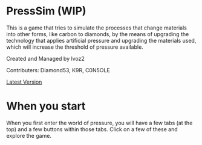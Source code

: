 # PressSim (WIP)
This is a game that tries to simulate the processes that change materials into other forms, like carbon to diamonds, by the means of upgrading the technology that applies artificial pressure and upgrading the materials used, which will increase the threshold of pressure available.

Created and Managed by lvoz2

Contributers: Diamond53, K9R, C0N5OLE

[Latest Version](https://lvoz2.github.io/PressSim/#pressure_creation)

# When you start
When you first enter the world of pressure, you will have a few tabs (at the top) and a few buttons within those tabs. Click on a few of these and explore the game.
